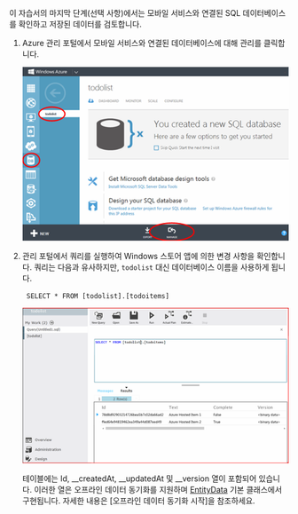 ﻿
이 자습서의 마지막 단계(선택 사항)에서는 모바일 서비스와 연결된 SQL 데이터베이스를 확인하고 저장된 데이터를 검토합니다. 

1. Azure 관리 포털에서 모바일 서비스와 연결된 데이터베이스에 대해 관리를 클릭합니다.
 
	![sign-in to manage SQL Database](./media/mobile-services-dotnet-backend-view-sql-data/manage-sql-azure-database.png)

2. 관리 포털에서 쿼리를 실행하여 Windows 스토어 앱에 의한 변경 사항을 확인합니다. 쿼리는 다음과 유사하지만, <code>todolist</code> 대신 데이터베이스 이름을 사용하게 됩니다.</p>

        SELECT * FROM [todolist].[todoitems]

    ![query SQL Database for stored items](./media/mobile-services-dotnet-backend-view-sql-data/sql-azure-query.png)

	테이블에는 Id, __createdAt, __updatedAt 및 __version 열이 포함되어 있습니다. 이러한 열은 오프라인 데이터 동기화를 지원하며 [EntityData](http://msdn.microsoft.com/ko-kr/library/microsoft.windowsazure.mobile.service.entitydata.aspx) 기본 클래스에서 구현됩니다. 자세한 내용은 [오프라인 데이터 동기화 시작]을 참조하세요.<!--HONumber=42-->
